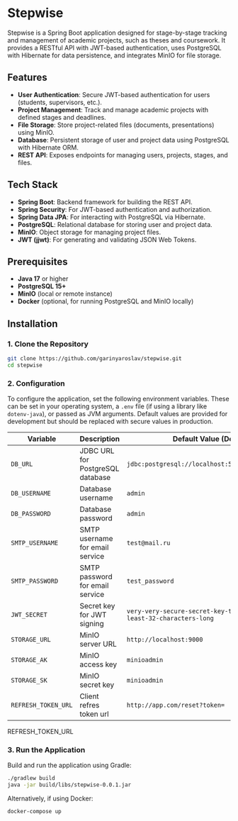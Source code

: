 # Stepwise

Stepwise is a Spring Boot application designed for stage-by-stage tracking and management of academic projects, such as theses and coursework. It provides a RESTful API with JWT-based authentication, uses PostgreSQL with Hibernate for data persistence, and integrates MinIO for file storage.

## Features

- **User Authentication**: Secure JWT-based authentication for users (students, supervisors, etc.).
- **Project Management**: Track and manage academic projects with defined stages and deadlines.
- **File Storage**: Store project-related files (documents, presentations) using MinIO.
- **Database**: Persistent storage of user and project data using PostgreSQL with Hibernate ORM.
- **REST API**: Exposes endpoints for managing users, projects, stages, and files.

## Tech Stack

- **Spring Boot**: Backend framework for building the REST API.
- **Spring Security**: For JWT-based authentication and authorization.
- **Spring Data JPA**: For interacting with PostgreSQL via Hibernate.
- **PostgreSQL**: Relational database for storing user and project data.
- **MinIO**: Object storage for managing project files.
- **JWT (jjwt)**: For generating and validating JSON Web Tokens.

## Prerequisites

- **Java 17** or higher
- **PostgreSQL 15+**
- **MinIO** (local or remote instance)
- **Docker** (optional, for running PostgreSQL and MinIO locally)

## Installation

### 1. Clone the Repository

```bash
git clone https://github.com/garinyaroslav/stepwise.git
cd stepwise
```

### 2. Configuration

To configure the application, set the following environment variables. These can be set in your operating system, a `.env` file (if using a library like `dotenv-java`), or passed as JVM arguments. Default values are provided for development but should be replaced with secure values in production.

| Variable            | Description                      | Default Value (Dev)                                               |
| ------------------- | -------------------------------- | ----------------------------------------------------------------- |
| `DB_URL`            | JDBC URL for PostgreSQL database | `jdbc:postgresql://localhost:5432/stepwise_db`                    |
| `DB_USERNAME`       | Database username                | `admin`                                                           |
| `DB_PASSWORD`       | Database password                | `admin`                                                           |
| `SMTP_USERNAME`     | SMTP username for email service  | `test@mail.ru`                                                    |
| `SMTP_PASSWORD`     | SMTP password for email service  | `test_password`                                                   |
| `JWT_SECRET`        | Secret key for JWT signing       | `very-very-secure-secret-key-that-is-at-least-32-characters-long` |
| `STORAGE_URL`       | MinIO server URL                 | `http://localhost:9000`                                           |
| `STORAGE_AK`        | MinIO access key                 | `minioadmin`                                                      |
| `STORAGE_SK`        | MinIO secret key                 | `minioadmin`                                                      |
| `REFRESH_TOKEN_URL` | Client refres token url          | `http://app.com/reset?token=`                                     |

REFRESH_TOKEN_URL
### 3. Run the Application

Build and run the application using Gradle:

```bash
./gradlew build
java -jar build/libs/stepwise-0.0.1.jar
```

Alternatively, if using Docker:

```bash
docker-compose up
```
